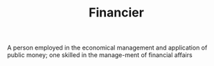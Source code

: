 ---
title: Financier
letter: F
permalink: "/definitions/bld-financier.html"
body: A person employed in the economical management and application of public money;
  one skilled in the manage-ment of financial affairs
published_at: '2018-07-07'
source: Black's Law Dictionary 2nd Ed (1910)
layout: post
---
